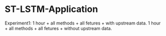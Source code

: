 # ST-LSTM-Application

Experiment1:
1 hour + all methods + all fetures + with upstream data.
1 hour + all methods + all fetures + without upstream data.

